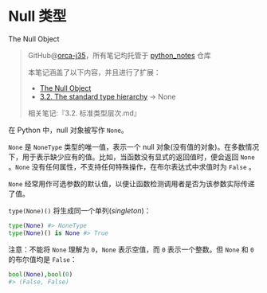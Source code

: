 

# Null 类型

The Null Object

> GitHub@[orca-j35](https://github.com/orca-j35)，所有笔记均托管于 [python_notes](https://github.com/orca-j35/python_notes) 仓库
>
> 本笔记涵盖了以下内容，并且进行了扩展：
>
> -  [The Null Object](https://docs.python.org/3.7/library/stdtypes.html#the-null-object)
> - [3.2. The standard type hierarchy](https://docs.python.org/3.7/reference/datamodel.html#the-standard-type-hierarchy) -> None
>
> 相关笔记:『3.2. 标准类型层次.md』

在 Python 中，null 对象被写作 `None`。

`None`  是 `NoneType` 类型的唯一值，表示一个 null 对象(没有值的对象)。在多数情况下，用于表示缺少应有的值。比如，当函数没有显式的返回值时，便会返回 `None` 。`None` 没有任何属性，不支持任何特殊操作，在布尔表达式中求值时为 `False` 。

`None` 经常用作可选参数的默认值，以便让函数检测调用者是否为该参数实际传递了值。

`type(None)()` 将生成同一个单列(*singleton*)：

```python
type(None) #> NoneType
type(None)() is None #> True
```

注意：不能将 `None` 理解为 `0`，`None` 表示空值，而 `0` 表示一个整数。但 `None` 和 `0` 的布尔值均是 `False`：

```python
bool(None),bool(0)
#> (False, False)
```

